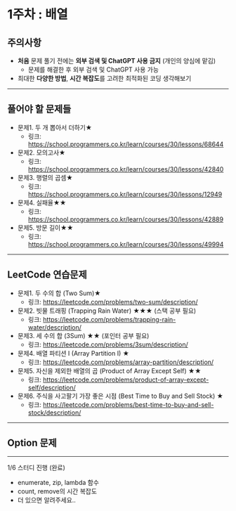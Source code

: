 # 1주차 : 배열

## 주의사항

- **처음** 문제 풀기 전에는 **외부 검색 및 ChatGPT 사용 금지** (개인의 양심에 맡김)
  - 문제를 해결한 후 외부 검색 및 ChatGPT 사용 가능
- 최대한 **다양한 방법**, **시간 복잡도**를 고려한 최적화된 코딩 생각해보기

---

## 풀어야 할 문제들

- 문제1. 두 개 뽑아서 더하기★
  - 링크: https://school.programmers.co.kr/learn/courses/30/lessons/68644
- 문제2. 모의고사★
  - 링크: https://school.programmers.co.kr/learn/courses/30/lessons/42840
- 문제3. 행렬의 곱셈★
  - 링크: https://school.programmers.co.kr/learn/courses/30/lessons/12949
- 문제4. 실패율★★
  - 링크: https://school.programmers.co.kr/learn/courses/30/lessons/42889
- 문제5. 방문 길이★★
  - 링크: https://school.programmers.co.kr/learn/courses/30/lessons/49994
 
---

## LeetCode 연습문제
- 문제1. 두 수의 합 (Two Sum)★
  - 링크: https://leetcode.com/problems/two-sum/description/
- 문제2. 빗물 트래핑 (Trapping Rain Water) ★★★ (스택 공부 필요)
  - 링크: https://leetcode.com/problems/trapping-rain-water/description/
- 문제3. 세 수의 합 (3Sum) ★★ (포인터 공부 필요)
  - 링크: https://leetcode.com/problems/3sum/description/
- 문제4. 배열 파티션 I (Array Partition I) ★
  - 링크: https://leetcode.com/problems/array-partition/description/
- 문제5. 자신을 제외한 배열의 곱 (Product of Array Except Self) ★★
  - 링크: https://leetcode.com/problems/product-of-array-except-self/description/
- 문제6. 주식을 사고팔기 가장 좋은 시점 (Best Time to Buy and Sell Stock) ★
  - 링크: https://leetcode.com/problems/best-time-to-buy-and-sell-stock/description/

---

## Option 문제

---
1/6 스터디 진행 (완료)
  - enumerate, zip, lambda 함수
  - count, remove의 시간 복잡도
  - 더 있으면 알려주세요..
